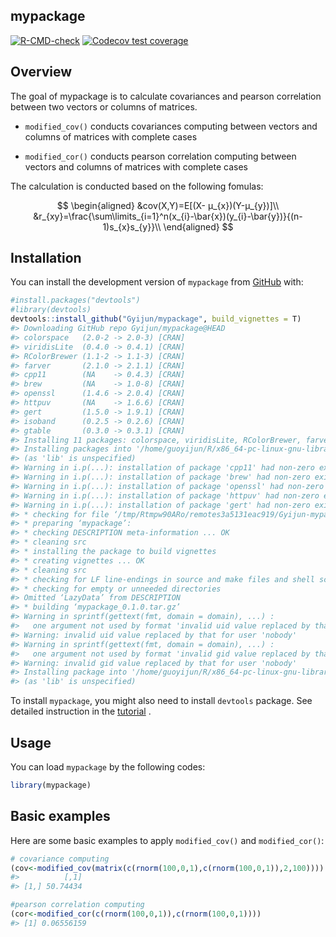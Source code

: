 
<!-- README.md is generated from README.Rmd. Please edit that file -->

## mypackage

<!-- badges: start -->

[![R-CMD-check](https://github.com/Gyijun/mypackage/actions/workflows/R-CMD-check.yaml/badge.svg)](https://github.com/Gyijun/mypackage/actions/workflows/R-CMD-check.yaml)
[![Codecov test
coverage](https://codecov.io/gh/Gyijun/mypackage/branch/master/graph/badge.svg)](https://app.codecov.io/gh/Gyijun/mypackage?branch=master)
<!-- badges: end -->

## Overview

The goal of mypackage is to calculate covariances and pearson
correlation between two vectors or columns of matrices.

-   `modified_cov()` conducts covariances computing between vectors and
    columns of matrices with complete cases

-   `modified_cor()` conducts pearson correlation computing between
    vectors and columns of matrices with complete cases

The calculation is conducted based on the following fomulas:

$$
\begin{aligned}
&cov(X,Y)=E[(X- μ_{x})(Y-μ_{y})]\\
&r_{xy}=\frac{\sum\limits_{i=1}^n(x_{i}-\bar{x})(y_{i}-\bar{y})}{(n-1)s_{x}s_{y}}\\
\end{aligned}
$$

## Installation

You can install the development version of `mypackage` from
[GitHub](https://github.com/) with:

``` r
#install.packages("devtools")
#library(devtools)
devtools::install_github("Gyijun/mypackage", build_vignettes = T)
#> Downloading GitHub repo Gyijun/mypackage@HEAD
#> colorspace   (2.0-2 -> 2.0-3) [CRAN]
#> viridisLite  (0.4.0 -> 0.4.1) [CRAN]
#> RColorBrewer (1.1-2 -> 1.1-3) [CRAN]
#> farver       (2.1.0 -> 2.1.1) [CRAN]
#> cpp11        (NA    -> 0.4.3) [CRAN]
#> brew         (NA    -> 1.0-8) [CRAN]
#> openssl      (1.4.6 -> 2.0.4) [CRAN]
#> httpuv       (NA    -> 1.6.6) [CRAN]
#> gert         (1.5.0 -> 1.9.1) [CRAN]
#> isoband      (0.2.5 -> 0.2.6) [CRAN]
#> gtable       (0.3.0 -> 0.3.1) [CRAN]
#> Installing 11 packages: colorspace, viridisLite, RColorBrewer, farver, cpp11, brew, openssl, httpuv, gert, isoband, gtable
#> Installing packages into '/home/guoyijun/R/x86_64-pc-linux-gnu-library/4.1'
#> (as 'lib' is unspecified)
#> Warning in i.p(...): installation of package 'cpp11' had non-zero exit status
#> Warning in i.p(...): installation of package 'brew' had non-zero exit status
#> Warning in i.p(...): installation of package 'openssl' had non-zero exit status
#> Warning in i.p(...): installation of package 'httpuv' had non-zero exit status
#> Warning in i.p(...): installation of package 'gert' had non-zero exit status
#> * checking for file ‘/tmp/Rtmpw90ARo/remotes3a5131eac919/Gyijun-mypackage-c0afc3a/DESCRIPTION’ ... OK
#> * preparing ‘mypackage’:
#> * checking DESCRIPTION meta-information ... OK
#> * cleaning src
#> * installing the package to build vignettes
#> * creating vignettes ... OK
#> * cleaning src
#> * checking for LF line-endings in source and make files and shell scripts
#> * checking for empty or unneeded directories
#> Omitted ‘LazyData’ from DESCRIPTION
#> * building ‘mypackage_0.1.0.tar.gz’
#> Warning in sprintf(gettext(fmt, domain = domain), ...) :
#>   one argument not used by format 'invalid uid value replaced by that for user 'nobody''
#> Warning: invalid uid value replaced by that for user 'nobody'
#> Warning in sprintf(gettext(fmt, domain = domain), ...) :
#>   one argument not used by format 'invalid gid value replaced by that for user 'nobody''
#> Warning: invalid gid value replaced by that for user 'nobody'
#> Installing package into '/home/guoyijun/R/x86_64-pc-linux-gnu-library/4.1'
#> (as 'lib' is unspecified)
```

To install `mypackage`, you might also need to install `devtools`
package. See detailed instruction in the
[tutorial](https://github.com/Gyijun/mypackage/blob/master/vignettes/mypackage.Rmd)
.

## Usage

You can load `mypackage` by the following codes:

``` r
library(mypackage)
```

## Basic examples

Here are some basic examples to apply `modified_cov()` and
`modified_cor()`:

``` r
# covariance computing
(cov<-modified_cov(matrix(c(rnorm(100,0,1),c(rnorm(100,0,1)),2,100))))
#>          [,1]
#> [1,] 50.74434

#pearson correlation computing
(cor<-modified_cor(c(rnorm(100,0,1)),c(rnorm(100,0,1))))
#> [1] 0.06556159
```
